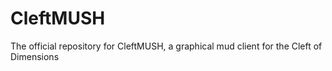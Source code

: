 # CleftMUSH
The official repository for CleftMUSH, a graphical mud client for the Cleft of Dimensions
